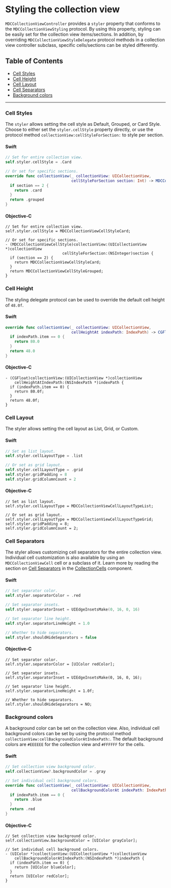 <!--docs:
title: "Styling the collection view"
navTitle: Styling
layout: detail
section: components
iconId: list
path: /catalog/collections/styling/
-->
# Styling the collection view

`MDCCollectionViewController` provides a `styler` property that conforms to the
`MDCCollectionViewStyling` protocol. By using this property, styling can be easily set for the
collection view items/sections. In addition, by overriding `MDCCollectionViewStyleDelegate`
protocol methods in a collection view controller subclass, specific cells/sections can be styled
differently.

## Table of Contents
- [Cell Styles](#cell-styles)
- [Cell Height](#cell-height)
- [Cell Layout](#cell-layout)
- [Cell Separators](#cell-separators)
- [Background colors](#background-colors)

- - -

### Cell Styles

The `styler` allows setting the cell style as Default, Grouped, or Card Style. Choose to
either set the `styler.cellStyle` property directly, or use the protocol method
`collectionView:cellStyleForSection:` to style per section.

<!--<div class="material-code-render" markdown="1">-->
#### Swift
```swift
// Set for entire collection view.
self.styler.cellStyle = .Card

// Or set for specific sections.
override func collectionView(_ collectionView: UICollectionView,
                             cellStyleForSection section: Int) -> MDCCollectionViewCellStyle {
  if section == 2 {
    return .card
  }
  return .grouped
}
```

#### Objective-C
```objc
// Set for entire collection view.
self.styler.cellStyle = MDCCollectionViewCellStyleCard;

// Or set for specific sections.
- (MDCCollectionViewCellStyle)collectionView:(UICollectionView *)collectionView
                         cellStyleForSection:(NSInteger)section {
  if (section == 2) {
    return MDCCollectionViewCellStyleCard;
  }
  return MDCCollectionViewCellStyleGrouped;
}
```
<!--</div>-->

### Cell Height

The styling delegate protocol can be used to override the default cell height of `48.0f`.

<!--<div class="material-code-render" markdown="1">-->
#### Swift
```swift
override func collectionView(_ collectionView: UICollectionView,
                             cellHeightAt indexPath: IndexPath) -> CGFloat {
  if indexPath.item == 0 {
    return 80.0
  }
  return 48.0
}
```

#### Objective-C
```objc
- (CGFloat)collectionView:(UICollectionView *)collectionView
    cellHeightAtIndexPath:(NSIndexPath *)indexPath {
  if (indexPath.item == 0) {
    return 80.0f;
  }
  return 48.0f;
}
```
<!--</div>-->

### Cell Layout

The styler allows setting the cell layout as List, Grid, or Custom.

<!--<div class="material-code-render" markdown="1">-->
#### Swift
```swift
// Set as list layout.
self.styler.cellLayoutType = .list

// Or set as grid layout.
self.styler.cellLayoutType = .grid
self.styler.gridPadding = 8
self.styler.gridColumnCount = 2
```

#### Objective-C
```objc
// Set as list layout.
self.styler.cellLayoutType = MDCCollectionViewCellLayoutTypeList;

// Or set as grid layout.
self.styler.cellLayoutType = MDCCollectionViewCellLayoutTypeGrid;
self.styler.gridPadding = 8;
self.styler.gridColumnCount = 2;
```
<!--</div>-->

### Cell Separators

The styler allows customizing cell separators for the entire collection view. Individual
cell customization is also available by using an `MDCCollectionViewCell` cell or a subclass of it.
Learn more by reading the section on [Cell Separators](../../CollectionCells/#cell-separators) in the
[CollectionCells](../../CollectionCells/) component.

<!--<div class="material-code-render" markdown="1">-->
#### Swift
```swift
// Set separator color.
self.styler.separatorColor = .red

// Set separator insets.
self.styler.separatorInset = UIEdgeInsetsMake(0, 16, 0, 16)

// Set separator line height.
self.styler.separatorLineHeight = 1.0

// Whether to hide separators.
self.styler.shouldHideSeparators = false
```

#### Objective-C
```objc
// Set separator color.
self.styler.separatorColor = [UIColor redColor];

// Set separator insets.
self.styler.separatorInset = UIEdgeInsetsMake(0, 16, 0, 16);

// Set separator line height.
self.styler.separatorLineHeight = 1.0f;

// Whether to hide separators.
self.styler.shouldHideSeparators = NO;
```
<!--</div>-->

### Background colors

A background color can be set on the collection view. Also, individual cell background colors can be
set by using the protocol method `collectionView:cellBackgroundColorAtIndexPath:`. The default
background colors are `#EEEEEE` for the collection view and `#FFFFFF` for the cells.

<!--<div class="material-code-render" markdown="1">-->
#### Swift
```swift
// Set collection view background color.
self.collectionView?.backgroundColor = .gray

// Set individual cell background colors.
override func collectionView(_ collectionView: UICollectionView,
                             cellBackgroundColorAt indexPath: IndexPath) -> UIColor? {
  if indexPath.item == 0 {
    return .blue
  }
  return .red
}
```

#### Objective-C
```objc
// Set collection view background color.
self.collectionView.backgroundColor = [UIColor grayColor];

// Set individual cell background colors.
- (UIColor *)collectionView:(UICollectionView *)collectionView
    cellBackgroundColorAtIndexPath:(NSIndexPath *)indexPath {
  if (indexPath.item == 0) {
    return [UIColor blueColor];
  }
  return [UIColor redColor];
}
```
<!--</div>-->
